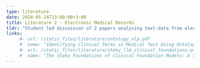 ```yaml
---
type: literature
date: 2024-05-24T13:00:00+3:00
title: Literature 2 - Electronic Medical Records
tldr: "Student led discussion of 2 papers analysing text-data from electronic medical records"
links: 
     #- url: /static_files/literature/ontology_nlp.pdf
     #  name: "Identifying Clinical Terms in Medical Text Using Ontology-Guided Machine Learning"
     #- url: /static_files/literature/shaky_llm_clinical_foundations.pdf
     #  name: "The Shaky Foundations of Clinical Foundation Models: A Survey of Large Language Models and Foundation Models for EMRs"
---
```

